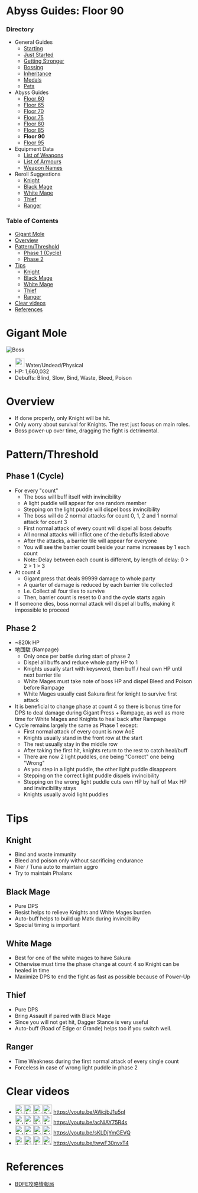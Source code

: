 # Abyss Guides: Floor 90
### Directory
* General Guides
	* <a href="guide-1.md">Starting</a>
	* <a href="guide-2.md">Just Started</a>
	* <a href="guide-3.md">Getting Stronger</a>
	* <a href="guide-4.md">Bossing</a>
	* <a href="guide-5.md">Inheritance</a>
	* <a href="guide-6.md">Medals</a>
	* <a href="guide-pets.md">Pets</a>
* Abyss Guides
	* <a href="abyss-60.md">Floor 60</a>
	* <a href="abyss-65.md">Floor 65</a>
	* <a href="abyss-70.md">Floor 70</a>
	* <a href="abyss-75.md">Floor 75</a>
	* <a href="abyss-80.md">Floor 80</a>
	* <a href="abyss-85.md">Floor 85</a>
	* **Floor 90**
	* <a href="abyss-95.md">Floor 95</a>
* Equipment Data
	* <a href="list-weapons.md">List of Weapons</a>
	* <a href="list-armours.md">List of Armours</a>
	* <a href="list-names.md">Weapon Names</a>
* Reroll Suggestions
	* <a href="reroll-1.md">Knight</a>
	* <a href="reroll-2.md">Black Mage</a>
	* <a href="reroll-3.md">White Mage</a>
	* <a href="reroll-4.md">Thief</a>
	* <a href="reroll-5.md">Ranger</a>

### Table of Contents
* [Gigant Mole](#gigant-mole)
* [Overview](#overview)
* [Pattern/Threshold](#patternthreshold)
	* [Phase 1 (Cycle)](#phase-1-(cycle))
	* [Phase 2](#phase-2)
* [Tips](#tips)
	* [Knight](#knight)
	* [Black Mage](#black-mage)
	* [White Mage](#white-mage)
	* [Thief](#thief)
	* [Ranger](#ranger)
* [Clear videos](#clear-videos)
* [References](#references)


# Gigant Mole
![Boss](https://caelum.s-ul.eu/TtqG4Jsr.jpg)
* <img src="https://caelum.s-ul.eu/Ei5MWQfu.png" width="25"> Water/Undead/Physical
* HP: 1,660,032
* Debuffs: Blind, Slow, Bind, Waste, Bleed, Poison

# Overview
* If done properly, only Knight will be hit.
* Only worry about survival for Knights. The rest just focus on main roles.
* Boss power-up over time, dragging the fight is detrimental.

# Pattern/Threshold
## Phase 1 (Cycle)
* For every "count"
	* The boss will buff itself with invincibility
	* A light puddle will appear for one random member
	* Stepping on the light puddle will dispel boss invincibility
	* The boss will do 2 normal attacks for count 0, 1, 2 and 1 normal attack for count 3
	* First normal attack of every count will dispel all boss debuffs
	* All normal attacks will inflict one of the debuffs listed above
	* After the attacks, a barrier tile will appear for everyone
	* You will see the barrier count beside your name increases by 1 each count
	* Note: Delay between each count is different, by length of delay: 0 > 2 > 1 > 3
* At count 4
	* Gigant press that deals 99999 damage to whole party
	* A quarter of damage is reduced by each barrier tile collected
	* I.e. Collect all four tiles to survive
	* Then, barrier count is reset to 0 and the cycle starts again
* If someone dies, boss normal attack will dispel all buffs, making it impossible to proceed

## Phase 2
* ~820k HP
* 地団駄 (Rampage)
	* Only once per battle during start of phase 2
	* Dispel all buffs and reduce whole party HP to 1
	* Knights usually start with keysword, then buff / heal own HP until next barrier tile
	* White Mages must take note of boss HP and dispel Bleed and Poison before Rampage
	* White Mages usually cast Sakura first for knight to survive first attack
* It is beneficial to change phase at count 4 so there is bonus time for DPS to deal damage during Gigant Press + Rampage, as well as more time for White Mages and Knights to heal back after Rampage
* Cycle remains largely the same as Phase 1 except:
	* First normal attack of every count is now AoE
	* Knights usually stand in the front row at the start
	* The rest usually stay in the middle row
	* After taking the first hit, knights return to the rest to catch heal/buff
	* There are now 2 light puddles, one being "Correct" one being "Wrong"
	* As you step in a light puddle, the other light puddle disappears
	* Stepping on the correct light puddle dispels invincibility
	* Stepping on the wrong light puddle cuts own HP by half of Max HP and invincibility stays
	* Knights usually avoid light puddles

# Tips
## Knight
* Bind and waste immunity
* Bleed and poison only without sacrificing endurance
* Nier / Tuna auto to maintain aggro
* Try to maintain Phalanx

## Black Mage
* Pure DPS
* Resist helps to relieve Knights and White Mages burden
* Auto-buff helps to build up Matk during invincibility
* Special timing is important

## White Mage
* Best for one of the white mages to have Sakura
* Otherwise must time the phase change at count 4 so Knight can be healed in time
* Maximize DPS to end the fight as fast as possible because of Power-Up

## Thief
* Pure DPS
* Bring Assault if paired with Black Mage
* Since you will not get hit, Dagger Stance is very useful
* Auto-buff (Road of Edge or Grande) helps too if you switch well.

## Ranger
* Time Weakness during the first normal attack of every single count
* Forceless in case of wrong light puddle in phase 2

# Clear videos
* <img src="https://caelum.s-ul.eu/6ep5gyBy.jpg" width="25" alt="Priest"><img src="https://caelum.s-ul.eu/fNKzRReH.jpg" width="25" alt="Arcanist"><img src="https://caelum.s-ul.eu/KHPaHS9n.jpg" width="25" alt="Sniper"><img src="https://caelum.s-ul.eu/wIBPnCMQ.jpg" width="25" alt="Paladin"> https://youtu.be/AWcjbJ1u5qI
* <img src="https://caelum.s-ul.eu/wIBPnCMQ.jpg" width="25" alt="Paladin"><img src="https://caelum.s-ul.eu/fNKzRReH.jpg" width="25" alt="Arcanist"><img src="https://caelum.s-ul.eu/6ep5gyBy.jpg" width="25" alt="Priest"><img src="https://caelum.s-ul.eu/Fi8dYRtv.jpg" width="25" alt="Assassin"> https://youtu.be/acNiAY75R4s
* <img src="https://caelum.s-ul.eu/wIBPnCMQ.jpg" width="25" alt="Paladin"><img src="https://caelum.s-ul.eu/fNKzRReH.jpg" width="25" alt="Arcanist"><img src="https://caelum.s-ul.eu/6ep5gyBy.jpg" width="25" alt="Priest"><img src="https://caelum.s-ul.eu/6ep5gyBy.jpg" width="25" alt="Priest"> https://youtu.be/sKLDjYmGEVQ
* <img src="https://caelum.s-ul.eu/Fi8dYRtv.jpg" width="25" alt="Assassin"><img src="https://caelum.s-ul.eu/6ep5gyBy.jpg" width="25" alt="Priest"><img src="https://caelum.s-ul.eu/Fi8dYRtv.jpg" width="25" alt="Assassin"><img src="https://caelum.s-ul.eu/wIBPnCMQ.jpg" width="25" alt="Paladin"> https://youtu.be/twwF30nvxT4

# References
* [BDFE攻略情報局](https://wiki3.jp/bdfe-istantal/page/223)